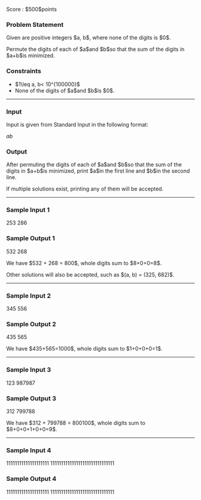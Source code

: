 
<div>

<span>

<span>

<p>
Score : $500$points
</p>

<div>

<section>

### **Problem Statement**

<p>
Given are positive integers $a, b$, where none of the digits is $0$.
</p>

<p>
Permute the digits of each of $a$and $b$so that the sum of the digits in $a+b$is minimized.
</p>

</section>

</div>

<div>

<section>

### **Constraints**

<ul>

<li>
$1\leq a, b< 10^{100000}$
</li>

<li>
None of the digits of $a$and $b$is $0$.
</li>

</ul>

</section>

</div>

---

<div>

<div>

<section>

### **Input**

<p>
Input is given from Standard Input in the following format:
</p>

<div>

$a$$b$
</div>

</section>

</div>

<div>

<section>

### **Output**

<p>
After permuting the digits of each of $a$and $b$so that the sum of the digits in $a+b$is minimized, print $a$in the first line and $b$in the second line.
</p>

<p>
If multiple solutions exist, printing any of them will be accepted.
</p>

</section>

</div>

</div>

---

<div>

<section>

### **Sample Input 1**

<div>

253
286

</div>

</section>

</div>

<div>

<section>

### **Sample Output 1**

<div>

532
268

</div>

<p>
We have $532 + 268 = 800$, whole digits sum to $8+0+0=8$.
</p>

<p>
Other solutions will also be accepted, such as $(a, b) = (325, 682)$.
</p>

</section>

</div>

---

<div>

<section>

### **Sample Input 2**

<div>

345
556

</div>

</section>

</div>

<div>

<section>

### **Sample Output 2**

<div>

435
565

</div>

<p>
We have $435+565=1000$, whole digits sum to $1+0+0+0=1$.
</p>

</section>

</div>

---

<div>

<section>

### **Sample Input 3**

<div>

123
987987

</div>

</section>

</div>

<div>

<section>

### **Sample Output 3**

<div>

312
799788

</div>

<p>
We have $312 + 799788 = 800100$, whole digits sum to $8+0+0+1+0+0=9$.
</p>

</section>

</div>

---

<div>

<section>

### **Sample Input 4**

<div>

11111111111111111111
111111111111111111111111111111

</div>

</section>

</div>

<div>

<section>

### **Sample Output 4**

<div>

11111111111111111111
111111111111111111111111111111

</div>

</section>

</div>

</span>

</span>

</div>
